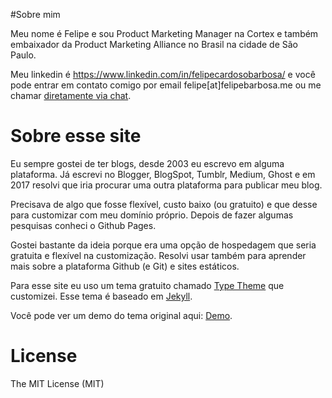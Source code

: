 #Sobre mim

Meu nome é Felipe e sou Product Marketing Manager na Cortex e também embaixador da Product Marketing Alliance no Brasil na cidade de São Paulo.

Meu linkedin é https://www.linkedin.com/in/felipecardosobarbosa/ e você pode entrar em contato comigo por email felipe[at]felipebarbosa.me ou me chamar [diretamente via chat](https://www.felipebarbosa.me/sobre/#hs-chat-open).

# Sobre esse site

Eu sempre gostei de ter blogs, desde 2003 eu escrevo em alguma plataforma. Já escrevi no Blogger, BlogSpot, Tumblr, Medium, Ghost e em 2017 resolvi que iria procurar uma outra plataforma para publicar meu blog.

Precisava de algo que fosse flexível, custo baixo (ou gratuito) e que desse para customizar com meu domínio próprio. Depois de fazer algumas pesquisas conheci o Github Pages.

Gostei bastante da ideia porque era uma opção de hospedagem que seria gratuita e flexível na customização. Resolvi usar também para aprender mais sobre a plataforma Github (e Git) e sites estáticos.

Para esse site eu uso um tema gratuito chamado [Type Theme](https://rohanchandra.github.io/project/type/) que customizei. Esse tema é baseado em [Jekyll](http://jekyllrb.com).

Você pode ver um demo do tema original aqui: [Demo](https://rohanchandra.github.io/type-theme/).

# License
The MIT License (MIT)
